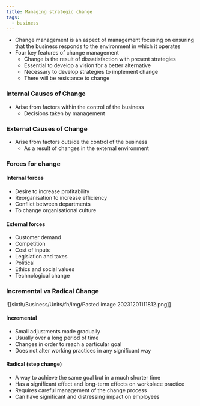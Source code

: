 ```yaml
---
title: Managing strategic change
tags:
  - business
---
```

- Change management is an aspect of management focusing on ensuring that the business responds to the environment in which it operates
- Four key features of change management
	- Change is the result of dissatisfaction with present strategies
	- Essential to develop a vision for a better alternative
	- Necessary to develop strategies to implement change
	- There will be resistance to change

### Internal Causes of Change

- Arise from factors within the control of the business
	- Decisions taken by management

### External Causes of Change

- Arise from factors outside the control of the business
	- As a result of changes in the external environment

### Forces for change


#### Internal forces

- Desire to increase profitability
- Reorganisation to increase efficiency 
- Conflict between departments
- To change organisational culture


#### External forces

- Customer demand
- Competition
- Cost of inputs
- Legislation and taxes
- Political
- Ethics and social values
- Technological change

### Incremental vs Radical Change

![[sixth/Business/Units/fh/img/Pasted image 20231201111812.png]]

#### Incremental 

- Small adjustments made gradually
- Usually over a long period of time
- Changes in order to reach a particular goal
- Does not alter working practices in any significant way

#### Radical (step change)

- A way to achieve the same goal but in a much shorter time
- Has a significant effect and long-term effects on workplace practice
- Requires careful management of the change process
- Can have significant and distressing impact on employees


